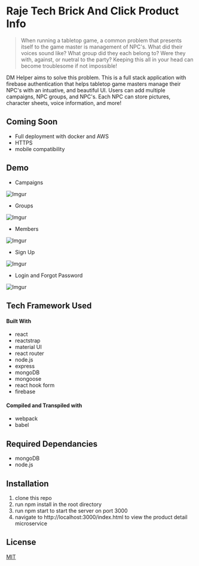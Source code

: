 # Raje Tech Brick And Click Product Info

>When running a tabletop game, a common problem that presents itself to the game master is management of NPC's. What did their voices sound like?  What group did they each belong to? Were they with, against, or nuetral to the party?  Keeping this all in your head can become troublesome if not impossible! 

DM Helper aims to solve this problem.  This is a full stack application with firebase authentication that helps tabletop game masters manage their NPC's with an intuative, and beautiful UI. Users can add multiple campaigns, NPC groups, and NPC's.  Each NPC can store pictures, character sheets, voice information, and more!

## Coming Soon
- Full deployment with docker and AWS
- HTTPS 
- mobile compatibility 

## Demo

- Campaigns

![Imgur](https://i.imgur.com/QrIS1m0.gif)

- Groups

![Imgur](https://i.imgur.com/BftCXhG.gif)

- Members

![Imgur](https://i.imgur.com/IeFYt6j.gif)

- Sign Up

![Imgur](https://i.imgur.com/yzNEuvy.gif)

- Login and Forgot Password

![Imgur](https://i.imgur.com/hA9a9bV.gif)

## Tech Framework Used
#### Built With
- react
- reactstrap
- material UI
- react router
- node.js
- express
- mongoDB
- mongoose
- react hook form
- firebase
#### Compiled and Transpiled with
- webpack 
- babel
## Required Dependancies
- mongoDB
- node.js
## Installation
1. clone this repo
2. run npm install in the root directory
3. run npm start to start the server on port 3000
4. navigate to http://localhost:3000/index.html to view the product detail microservice

## License
[MIT](https://choosealicense.com/licenses/mit/)
